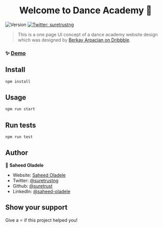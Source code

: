 <h1 align="center">Welcome to Dance Academy 👋</h1>
<p>
  <img alt="Version" src="https://img.shields.io/badge/version-0.1.0-blue.svg?cacheSeconds=2592000" />
  <a href="https://twitter.com/suretrustng" target="_blank">
    <img alt="Twitter: suretrustng" src="https://img.shields.io/twitter/follow/suretrustng.svg?style=social" />
  </a>
</p>

> This is a one page UI concept of a dance academy website design which was designed by [Berkay Arpacian on Dribbble](https://dribbble.com/shots/8836789-Dance-Academy-Concept-UI-Design).

### ✨ [Demo](jnkds)

## Install

```sh
npm install
```

## Usage

```sh
npm run start
```

## Run tests

```sh
npm run test
```

## Author

👤 **Saheed Oladele**

- Website: [Saheed Oladele](https://saheedoladele.com)
- Twitter: [@suretrustng](https://twitter.com/suretrustng)
- Github: [@suretrust](https://github.com/suretrust)
- LinkedIn: [@saheed-oladele](https://linkedin.com/in/saheed-oladele)

## Show your support

Give a ⭐️ if this project helped you!
